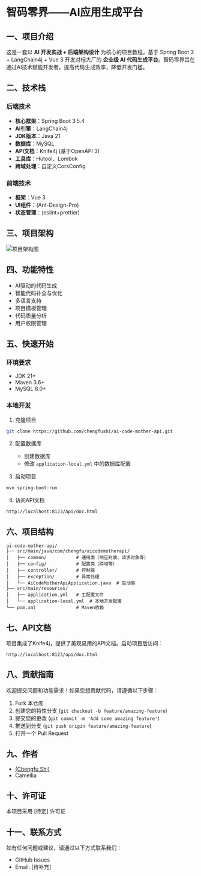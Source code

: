 # 智码零界——AI应用生成平台

## 一、项目介绍

这是一套以 **AI 开发实战 + 后端架构设计** 为核心的项目教程，基于 Spring Boot 3 + LangChain4j + Vue 3 开发对标大厂的 **企业级 AI 代码生成平台**。智码零界旨在通过AI技术赋能开发者，提高代码生成效率，降低开发门槛。

## 二、技术栈

### 后端技术

- **核心框架**：Spring Boot 3.5.4
- **AI引擎**：LangChain4j
- **JDK版本**：Java 21
- **数据库**：MySQL
- **API文档**：Knife4j (基于OpenAPI 3)
- **工具库**：Hutool、Lombok
- **跨域处理**：自定义CorsConfig

### 前端技术

- **框架**：Vue 3
- **UI组件**：(Ant-Design-Pro)
- **状态管理**：(eslint+prettier)

## 三、项目架构

![项目架构图](https://picbed-chengfu-1327906653.cos.ap-guangzhou.myqcloud.com/image/%E5%B1%8F%E5%B9%95%E6%88%AA%E5%9B%BE%202025-07-25%20135511.webp)

## 四、功能特性

- AI驱动的代码生成
- 智能代码补全与优化
- 多语言支持
- 项目模板管理
- 代码质量分析
- 用户权限管理

## 五、快速开始

### 环境要求

- JDK 21+
- Maven 3.6+
- MySQL 8.0+

### 本地开发

1. 克隆项目

```bash
git clone https://github.com/chengfushi/ai-code-mother-api.git
```

2. 配置数据库

   - 创建数据库
   - 修改 `application-local.yml` 中的数据库配置
3. 启动项目

```bash
mvn spring-boot:run
```

4. 访问API文档

```
http://localhost:8123/api/doc.html
```

## 六、项目结构

```
ai-code-mother-api/
├── src/main/java/com/chengfu/aicodemotherapi/
│   ├── common/           # 通用类（响应封装、请求对象等）
│   ├── config/           # 配置类（跨域等）
│   ├── controller/       # 控制器
│   ├── exception/        # 异常处理
│   └── AiCodeMotherApiApplication.java  # 启动类
├── src/main/resources/
│   ├── application.yml   # 主配置文件
│   └── application-local.yml  # 本地开发配置
└── pom.xml               # Maven依赖
```

## 七、API文档

项目集成了Knife4j，提供了美观易用的API文档。启动项目后访问：

```
http://localhost:8123/api/doc.html
```

## 八、贡献指南

欢迎提交问题和功能需求！如果您想贡献代码，请遵循以下步骤：

1. Fork 本仓库
2. 创建您的特性分支 (`git checkout -b feature/amazing-feature`)
3. 提交您的更改 (`git commit -m 'Add some amazing feature'`)
4. 推送到分支 (`git push origin feature/amazing-feature`)
5. 打开一个 Pull Request

## 九、作者

- [(Chengfu Shi)](https://github.com/chengfushi)
- Camellia

## 十、许可证

本项目采用 [待定] 许可证

## 十一、联系方式

如有任何问题或建议，请通过以下方式联系我们：

- GitHub Issues
- Email: [待补充]
